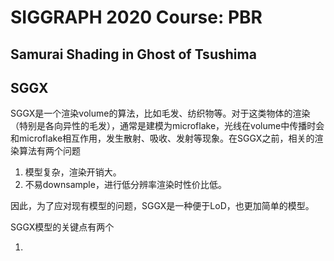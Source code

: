 # SIGGRAPH 2020 Course: PBR


## Samurai Shading in Ghost of Tsushima

## SGGX
SGGX是一个渲染volume的算法，比如毛发、纺织物等。对于这类物体的渲染（特别是各向异性的毛发），通常是建模为microflake，光线在volume中传播时会和microflake相互作用，发生散射、吸收、发射等现象。在SGGX之前，相关的渲染算法有两个问题

1. 模型复杂，渲染开销大。
2. 不易downsample，进行低分辨率渲染时性价比低。

因此，为了应对现有模型的问题，SGGX是一种便于LoD，也更加简单的模型。

SGGX模型的关键点有两个

1. 

